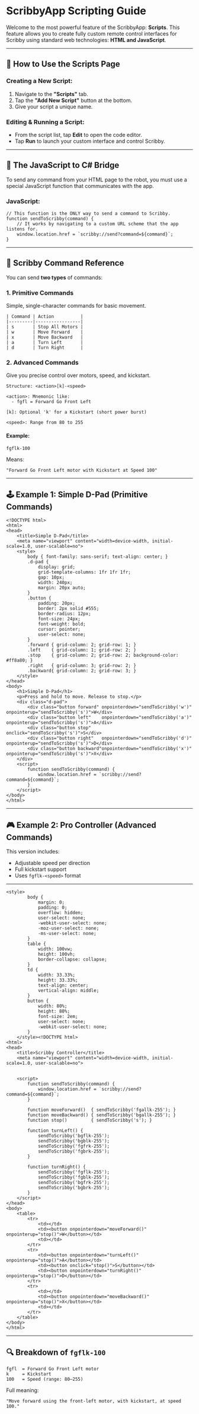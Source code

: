 # ScribbyApp Scripting Guide

Welcome to the most powerful feature of the ScribbyApp: **Scripts**. This feature allows you to create fully custom remote control interfaces for Scribby using standard web technologies: **HTML and JavaScript**.

---

## 📜 How to Use the Scripts Page

### Creating a New Script:

1. Navigate to the **"Scripts"** tab.
2. Tap the **"Add New Script"** button at the bottom.
3. Give your script a unique name.

### Editing & Running a Script:

- From the script list, tap **Edit** to open the code editor.
- Tap **Run** to launch your custom interface and control Scribby.

---

## 🔗 The JavaScript to C# Bridge

To send any command from your HTML page to the robot, you must use a special JavaScript function that communicates with the app.

### JavaScript:

    // This function is the ONLY way to send a command to Scribby.
    function sendToScribby(command) {
        // It works by navigating to a custom URL scheme that the app listens for.
        window.location.href = `scribby://send?command=${command}`;
    }

---

## 📘 Scribby Command Reference

You can send **two types** of commands:

### 1. Primitive Commands

Simple, single-character commands for basic movement.

    | Command | Action          |
    |---------|-----------------|
    | s       | Stop All Motors |
    | w       | Move Forward    |
    | x       | Move Backward   |
    | a       | Turn Left       |
    | d       | Turn Right      |

### 2. Advanced Commands

Give you precise control over motors, speed, and kickstart.

    Structure: <action>[k]-<speed>

    <action>: Mnemonic like:
      - fgfl = Forward Go Front Left

    [k]: Optional 'k' for a Kickstart (short power burst)

    <speed>: Range from 80 to 255

#### Example:

    fgflk-100

Means:

    "Forward Go Front Left motor with Kickstart at Speed 100"

---

## 🕹️ Example 1: Simple D-Pad (Primitive Commands)

    <!DOCTYPE html>
    <html>
    <head>
        <title>Simple D-Pad</title>
        <meta name="viewport" content="width=device-width, initial-scale=1.0, user-scalable=no">
        <style>
            body { font-family: sans-serif; text-align: center; }
            .d-pad {
                display: grid;
                grid-template-columns: 1fr 1fr 1fr;
                gap: 10px;
                width: 240px;
                margin: 20px auto;
            }
            .button {
                padding: 20px;
                border: 2px solid #555;
                border-radius: 12px;
                font-size: 24px;
                font-weight: bold;
                cursor: pointer;
                user-select: none;
            }
            .forward { grid-column: 2; grid-row: 1; }
            .left    { grid-column: 1; grid-row: 2; }
            .stop    { grid-column: 2; grid-row: 2; background-color: #ff8a80; }
            .right   { grid-column: 3; grid-row: 2; }
            .backward{ grid-column: 2; grid-row: 3; }
        </style>
    </head>
    <body>
        <h1>Simple D-Pad</h1>
        <p>Press and hold to move. Release to stop.</p>
        <div class="d-pad">
            <div class="button forward" onpointerdown="sendToScribby('w')" onpointerup="sendToScribby('s')">W</div>
            <div class="button left"    onpointerdown="sendToScribby('a')" onpointerup="sendToScribby('s')">A</div>
            <div class="button stop"    onclick="sendToScribby('s')">S</div>
            <div class="button right"   onpointerdown="sendToScribby('d')" onpointerup="sendToScribby('s')">D</div>
            <div class="button backward"onpointerdown="sendToScribby('x')" onpointerup="sendToScribby('s')">X</div>
        </div>
        <script>
            function sendToScribby(command) {
                window.location.href = `scribby://send?command=${command}`;
            }
        </script>
    </body>
    </html>

---

## 🎮 Example 2: Pro Controller (Advanced Commands)

This version includes:

- Adjustable speed per direction
- Full kickstart support
- Uses `fgflk-<speed>` format

---
```
<style>
        body {
            margin: 0;
            padding: 0;
            overflow: hidden;
            user-select: none;
            -webkit-user-select: none;
            -moz-user-select: none;
            -ms-user-select: none;
        }
        table {
            width: 100vw;
            height: 100vh;
            border-collapse: collapse;
        }
        td {
            width: 33.33%;
            height: 33.33%;
            text-align: center;
            vertical-align: middle;
        }
        button {
            width: 80%;
            height: 80%;
            font-size: 2em;
            user-select: none;
            -webkit-user-select: none;
        }
    </style><!DOCTYPE html>
<html>
<head>
    <title>Scribby Controller</title>
    <meta name="viewport" content="width=device-width, initial-scale=1.0, user-scalable=no">

    
    <script>
        function sendToScribby(command) {
            window.location.href = `scribby://send?command=${command}`;
        }

        function moveForward()  { sendToScribby('fgallk-255'); }
        function moveBackward() { sendToScribby('bgallk-255'); }
        function stop()         { sendToScribby('s'); }

        function turnLeft() {
            sendToScribby('bgflk-255');
            sendToScribby('bgblk-255');
            sendToScribby('fgfrk-255');
            sendToScribby('fgbrk-255');
        }

        function turnRight() {
            sendToScribby('fgflk-255');
            sendToScribby('fgblk-255');
            sendToScribby('bgfrk-255');
            sendToScribby('bgbrk-255');
        }
    </script>
</head>
<body>
    <table>
        <tr>
            <td></td>
            <td><button onpointerdown="moveForward()" onpointerup="stop()">W</button></td>
            <td></td>
        </tr>
        <tr>
            <td><button onpointerdown="turnLeft()" onpointerup="stop()">A</button></td>
            <td><button onclick="stop()">S</button></td>
            <td><button onpointerdown="turnRight()" onpointerup="stop()">D</button></td>
        </tr>
        <tr>
            <td></td>
            <td><button onpointerdown="moveBackward()" onpointerup="stop()">X</button></td>
            <td></td>
        </tr>
    </table>
</body>
</html>
```
---

## 🔍 Breakdown of `fgflk-100`

    fgfl  = Forward Go Front Left motor
    k     = Kickstart
    100   = Speed (range: 80–255)

Full meaning:

    "Move forward using the front-left motor, with kickstart, at speed 100."
